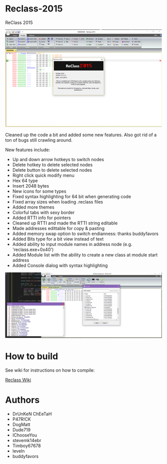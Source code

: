 # Reclass-2015

ReClass 2015

![Alt text](/Images/reclass.png?raw=true "ReClass")

Cleaned up the code a bit and added some new features. Also got rid of a ton of bugs still crawling around.

New features include:
- Up and down arrow hotkeys to switch nodes
- Delete hotkey to delete selected nodes
- Delete button to delete selected nodes
- Right click quick modify menu
- Hex 64 type
- Insert 2048 bytes
- New icons for some types
- Fixed syntax highlighting for 64 bit when generating code
- Fixed array sizes when loading .reclass files
- Added more themes
- Colorful tabs with sexy border
- Added RTTI info for pointers
- Cleaned up RTTI and made the RTTI string editable
- Made addresses edittable for copy & pasting
- Added memory swap option to switch endianness: thanks buddyfavors
- Added Bits type for a bit view instead of text
- Added ability to input module names in address node (e.g. 'reclass.exe+0x40')
- Added Module list with the ability to create a new class at module start address
- Added Console dialog with syntax highlighting


![Alt text](/Images/reclass2.png?raw=true "ReClass")

# How to build

See wiki for instructions on how to compile:

[Reclass Wiki](https://github.com/dude719/Reclass-2015/wiki)

# Authors
- DrUnKeN ChEeTaH
- P47R!CK
- DogMatt
- Dude719
- IChooseYou
- stevemk14ebr
- Timboy67678
- leveln
- buddyfavors
